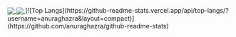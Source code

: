 <a href="https://github.com/anuraghazra/github-readme-stats">
  <img align="center"  src="https://github-readme-stats.vercel.app/api/pin/?username=anuraghazra&repo=github-readme-stats" />

</a>
<a href="https://github.com/IlhomSodikof/DiagnoAI">
  <img align="center" src="https://github-readme-stats.vercel.app/api/pin/?username=IlhomSodikof&repo=DiagnoAI" />
</a>
[![Top Langs](https://github-readme-stats.vercel.app/api/top-langs/?username=anuraghazra&layout=compact)](https://github.com/anuraghazra/github-readme-stats)
